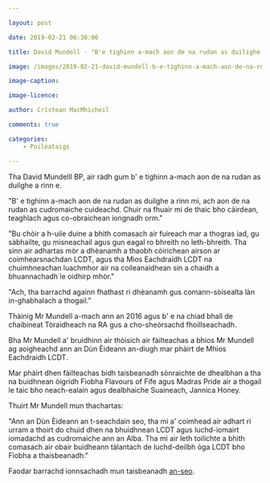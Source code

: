 ```yaml
---

layout: post

date: 2019-02-21 06:30:00

title: David Mundell - "B'e tighinn a-mach aon de na rudan as duilighe a rinn mi"

image: /images/2019-02-21-david-mundell-b-e-tighinn-a-mach-aon-de-na-rudan-as-duilghe-a-rinn-mi.jpg

image-caption:

image-licence:

author: Crìstean MacMhìcheil

comments: true

categories:
    - Poileataigs

---
```


Tha David Mundelll BP, air ràdh gum b' e tighinn a-mach aon de na rudan as duilghe a rinn e.

<!--more-->

"B' e tighinn a-mach aon de na rudan as duilghe a rinn mi, ach aon de na rudan as cudromaiche cuideachd. Chuir na fhuair mi de thaic bho càirdean, teaghlach agus co-obraichean iongnadh orm."

"Bu chòir a h-uile duine a bhith comasach air fuireach mar a thogras iad, gu sàbhailte, gu misneachail agus gun eagal ro bhreith no leth-bhreith. Tha sinn air adhartas mòr a dhèanamh a thaobh còirichean airson ar coimhearsnachdan LCDT, agus tha Mìos Eachdraidh LCDT na chuimhneachan luachmhor air na coileanaidhean sin a chaidh a bhuannachadh le oidhirp mhòr."

"Ach, tha barrachd againn fhathast ri dhèanamh gus comann-sòisealta làn in-ghabhalach a thogail."

Thàinig Mr Mundell a-mach ann an 2016 agus b' e na chiad bhall de chaibineat Tòraidheach na RA gus a cho-sheòrsachd fhoillseachadh.

Bha Mr Mundell a' bruidhinn air thòisich air fàilteachas a bhios Mr Mundell ag aoigheachd ann an Dùn Èideann an-diugh mar phàirt de Mhìos Eachdraidh LCDT.

Mar phàirt dhen fàilteachas bidh taisbeanadh sònraichte de dhealbhan a tha na buidhnean òigridh Fìobha Flavours of Fife agus Madras Pride air a thogail le taic bho neach-ealain agus dealbhaiche Suaineach, Jannica Honey.

Thuirt Mr Mundell mun thachartas:

"Ann an Dùn Èideann an t-seachdain seo, tha mi a' coimhead air adhart ri urram a thoirt do chuid dhen na bhuidhnean LCDT agus luchd-iomairt iomadachd as cudromaiche ann an Alba. Tha mi air leth toilichte a bhith comasach air obair buidheann tàlantach de luchd-deilbh òga LCDT bho Fìobha a thaisbeanadh."

Faodar barrachd ionnsachadh mun taisbeanadh [an-seo](https://www.fcac.co.uk/event/fife-portraits-for-lgbt-history-month/).

